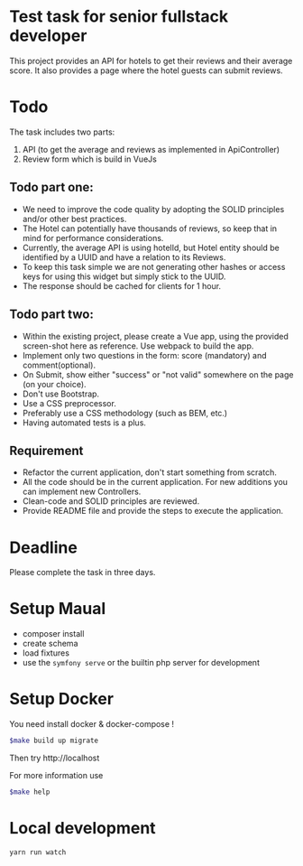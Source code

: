 # Test task for senior fullstack developer

This project provides an API for hotels to get their reviews and their average score. It also provides a page where the hotel guests can submit reviews.

# Todo

The task includes two parts:

1. API (to get the average and reviews as implemented in ApiController)
2. Review form which is build in VueJs

## Todo part one:

- We need to improve the code quality by adopting the SOLID principles and/or other best practices.
- The Hotel can potentially have thousands of reviews, so keep that in mind for performance considerations.
- Currently, the average API is using hotelId, but Hotel entity should be identified by a UUID and have a relation to its Reviews.
- To keep this task simple we are not generating other hashes or access keys for using this widget but simply stick to the UUID.
- The response should be cached for clients for 1 hour.

## Todo part two:

- Within the existing project, please create a Vue app, using the provided screen-shot here as reference. Use webpack to build the app.
- Implement only two questions in the form: score (mandatory) and comment(optional).
- On Submit, show either "success" or "not valid" somewhere on the page (on your choice).
- Don't use Bootstrap.
- Use a CSS preprocessor.
- Preferably use a CSS methodology (such as BEM, etc.)
- Having automated tests is a plus.

## Requirement

- Refactor the current application, don't start something from scratch.
- All the code should be in the current application. For new additions you can implement new Controllers.
- Clean-code and SOLID principles are reviewed.
- Provide README file and provide the steps to execute the application.

# Deadline

Please complete the task in three days.

# Setup Maual

- composer install
- create schema
- load fixtures
- use the `symfony serve` or the builtin php server for development

# Setup Docker

You need install docker & docker-compose !

```bash
$make build up migrate
```

Then try http://localhost

For more information use

```bash
$make help
```

# Local development

```bash
yarn run watch
```
